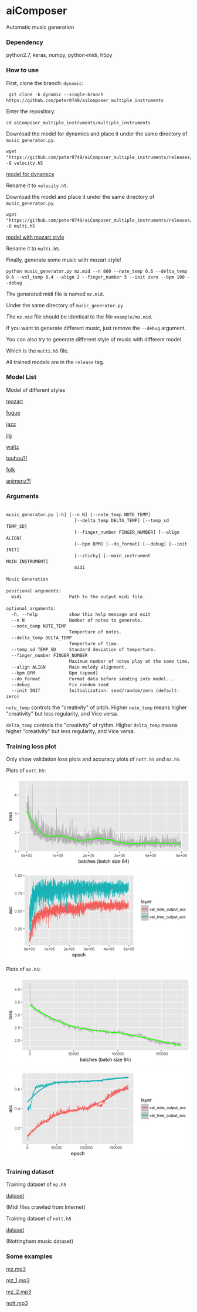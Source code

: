 # aiComposer

Automatic music generation

### Dependency

python2.7, keras, numpy, python-midi, h5py

### How to use

First, clone the branch: `dynamic`:

```
 git clone -b dynamic --single-branch https://github.com/peter0749/aiComposer_multiple_instruments
```

Enter the repository:

```
cd aiComposer_multiple_instruments/multiple_instruments
```

Download the model for dynamics and place it under the same directory of `music_generator.py`.

```
wget "https://github.com/peter0749/aiComposer_multiple_instruments/releases/download/v0.1.0/velocity.h5" -O velocity.h5
```

[model for dynamics](https://github.com/peter0749/aiComposer_multiple_instruments/releases/download/v0.1.0/velocity.h5)

Rename it to `velocity.h5`.

Download the model and place it under the same directory of `music_generator.py`.

```
wget "https://github.com/peter0749/aiComposer_multiple_instruments/releases/download/v0.1.0/mz.h5" -O multi.h5
```

[model with mozart style](https://github.com/peter0749/aiComposer_multiple_instruments/releases/download/v0.1.0/mz.h5)

Rename it to `multi.h5`.

Finally, generate some music with mozart style!

```
python music_generator.py mz.mid --n 800 --note_temp 0.6 --delta_temp 0.6 --vol_temp 0.4 --align 2 --finger_number 5 --init zero --bpm 100 --debug
```

The generated midi file is named `mz.mid`. 

Under the same directory of `music_generator.py`

The `mz.mid` file should be identical to the file `example/mz.mid`.

If you want to generate different music, just remove the `--debug` argument.

You can also try to generate different style of music with different model.

Which is the `multi.h5` file.

All trained models are in the `release` tag.

### Model List

Model of different styles

[mozart](https://github.com/peter0749/aiComposer_multiple_instruments/releases/download/v0.1.0/mz.h5)

[fugue](https://github.com/peter0749/aiComposer_multiple_instruments/releases/download/v0.1.0/fugue.h5)

[jazz](https://github.com/peter0749/aiComposer_multiple_instruments/releases/download/v0.1.0/jazz.h5)

[jig](https://github.com/peter0749/aiComposer_multiple_instruments/releases/download/v0.1.0/jig.h5)

[waltz](https://github.com/peter0749/aiComposer_multiple_instruments/releases/download/v0.1.0/waltz.h5)

[touhou?!](https://github.com/peter0749/aiComposer_multiple_instruments/releases/download/v0.1.0/touhou.h5)

[folk](https://github.com/peter0749/aiComposer_multiple_instruments/releases/download/v0.1.0/nott.h5)

[animenz?!](https://github.com/peter0749/aiComposer_multiple_instruments/releases/download/v0.1.0/animenz.h5)

### Arguments

```

music_generator.py [-h] [--n N] [--note_temp NOTE_TEMP]
                          [--delta_temp DELTA_TEMP] [--temp_sd TEMP_SD]
                          [--finger_number FINGER_NUMBER] [--align ALIGN]
                          [--bpm BPM] [--do_format] [--debug] [--init INIT]
                          [--sticky] [--main_instrument MAIN_INSTRUMENT]
                          midi

Music Generation

positional arguments:
  midi                  Path to the output midi file.

optional arguments:
  -h, --help            show this help message and exit
  --n N                 Number of notes to generate.
  --note_temp NOTE_TEMP
                        Temperture of notes.
  --delta_temp DELTA_TEMP
                        Temperture of time.
  --temp_sd TEMP_SD     Standard deviation of temperture.
  --finger_number FINGER_NUMBER
                        Maximum number of notes play at the same time.
  --align ALIGN         Main melody alignment.
  --bpm BPM             Bpm (speed)
  --do_format           Format data before sending into model...
  --debug               Fix random seed
  --init INIT           Initialization: seed/random/zero (default: zero)

```

`note_temp` controls the "creativity" of pitch. Higher `note_temp` means higher "creativity" but less regularity, and Vice versa.

`delta_temp` controls the "creativity" of rythm. Higher `delta_temp` means higher "creativity" but less regularity, and Vice versa.

### Training loss plot

Only show validation loss plots and accuracy plots of `nott.h5` and `mz.h5`

Plots of `nott.h5`:

![nott loss](./multiple_instruments/plots/nott_loss.png)

![nott acc](./multiple_instruments/plots/nott_acc.png)

Plots of `mz.h5`:

![mz loss](./multiple_instruments/plots/mz_loss.png)

![mz acc](./multiple_instruments/plots/mz_acc.png)

### Training dataset

Training dataset of `mz.h5`

[dataset](https://www.dropbox.com/s/7gt2qdobdingqk3/mozart_keyboard.tar.bz2?dl=0)

(Midi files crawled from Internet)

Training dataset of `nott.h5`

[dataset](http://www-etud.iro.umontreal.ca/~boulanni/Nottingham.zip)

(Nottingham music dataset)

### Some examples

[mz.mp3](https://github.com/peter0749/aiComposer_multiple_instruments/releases/download/v0.1.0/mz.mp3)

[mz_1.mp3](https://github.com/peter0749/aiComposer_multiple_instruments/releases/download/v0.1.0/mz_1.mp3)

[mz_2.mp3](https://github.com/peter0749/aiComposer_multiple_instruments/releases/download/v0.1.0/mz_2.mp3)

[nott.mp3](https://github.com/peter0749/aiComposer_multiple_instruments/releases/download/v0.1.0/nott.mp3)
